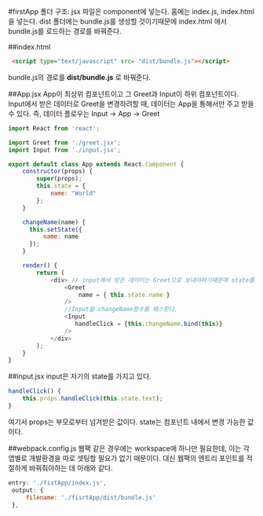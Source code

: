 #firstApp
폴더 구조: jsx 파일은 component에 넣는다.
홈에는 index.js, index.html 을 넣는다.
dist 폴더에는 bundle.js를 생성할 것이기때문에 index.html 에서 bundle.js를 로드하는 경로를 바꿔준다.

##index.html
```html
 <script type="text/javascript" src= "dist/bundle.js"></script>
 ```
 bundle.js의 경로를 **dist/bundle.js** 로 바꿔준다.

##App.jsx
App이 최상위 컴포넌트이고 그 Greet과 Input이 하위 컴포넌트이다. Input에서 받은 데이터로 Greet을 변경하려할 때, 데이터는 App을 통해서만 주고 받을 수 있다. 즉, 데이터 플로우는 Input -> App -> Greet

```javascript
import React from 'react';

import Greet from './greet.jsx';
import Input from './input.jsx';

export default class App extends React.Component {
    constructor(props) {
        super(props);
        this.state = {
            name: "World"
        };
    }

    changeName(name) {
      this.setState({
          name: name
      });
    }

    render() {
        return (
            <div> // input에서 받은 데이터는 Greet으로 보내야하기때문에 state를 사용
                <Greet
                    name = { this.state.name }
                />
                //Input을 changeName함수를 패스한다.
                <Input
                   handleClick = {this.changeName.bind(this)}
                />
            </div>
        );
    }
}
```

##input.jsx
input은 자기의 state를 가지고 있다.
```javascript
handleClick() {
    this.props.handleClick(this.state.text);
}
```
여기서 props는 부모로부터 넘겨받은 값이다. state는 컴포넌트 내에서 변경 가능한 값이다.

##webpack.config.js
웹팩 같은 경우에는 workspace에 하나만 필요한데, 이는 각 앱별로 개발환경을 따로 셋팅할 필요가 없기 때문이다. 대신 웹팩의 엔트리 포인트를 적절하게 바꿔줘야하는 데 아래와 같다.
```javascript
entry: './fistApp/index.js',
 output: {
     filename: './fisrtApp/dist/bundle.js'
 },
```
